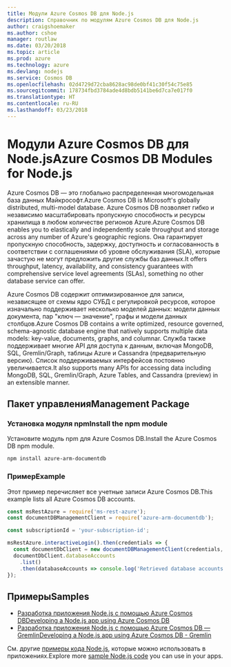 ```yaml
---
title: Модули Azure Cosmos DB для Node.js
description: Справочник по модулям Azure Cosmos DB для Node.js
author: craigshoemaker
ms.author: cshoe
manager: routlaw
ms.date: 03/20/2018
ms.topic: article
ms.prod: azure
ms.technology: azure
ms.devlang: nodejs
ms.service: Cosmos DB
ms.openlocfilehash: 02d4729d72cba8628ac98de0bf41c30f54c75e85
ms.sourcegitcommit: 178734fbd3784ade4d8bdb5141be6d7ca7e017f0
ms.translationtype: HT
ms.contentlocale: ru-RU
ms.lasthandoff: 03/23/2018
---
```

# <a name="azure-cosmos-db-modules-for-nodejs"></a><span data-ttu-id="30057-103">Модули Azure Cosmos DB для Node.js</span><span class="sxs-lookup"><span data-stu-id="30057-103">Azure Cosmos DB Modules for Node.js</span></span>

<span data-ttu-id="30057-104">Azure Cosmos DB — это глобально распределенная многомодельная база данных Майкрософт.</span><span class="sxs-lookup"><span data-stu-id="30057-104">Azure Cosmos DB is Microsoft's globally distributed, multi-model database.</span></span> <span data-ttu-id="30057-105">Azure Cosmos DB позволяет гибко и независимо масштабировать пропускную способность и ресурсы хранилища в любом количестве регионов Azure.</span><span class="sxs-lookup"><span data-stu-id="30057-105">Azure Cosmos DB enables you to elastically and independently scale throughput and storage across any number of Azure's geographic regions.</span></span> <span data-ttu-id="30057-106">Она гарантирует пропускную способность, задержку, доступность и согласованность в соответствии с соглашениями об уровне обслуживания (SLA), которые зачастую не могут предложить другие службы баз данных.</span><span class="sxs-lookup"><span data-stu-id="30057-106">It offers throughput, latency, availability, and consistency guarantees with comprehensive service level agreements (SLAs), something no other database service can offer.</span></span>

<span data-ttu-id="30057-107">Azure Cosmos DB содержит оптимизированное для записи, независящее от схемы ядро СУБД с регулировкой ресурсов, которое изначально поддерживает несколько моделей данных: модели данных документа, пар "ключ — значение", графы и модели данных столбцов.</span><span class="sxs-lookup"><span data-stu-id="30057-107">Azure Cosmos DB contains a write optimized, resource governed, schema-agnostic database engine that natively supports multiple data models: key-value, documents, graphs, and columnar.</span></span> <span data-ttu-id="30057-108">Служба также поддерживает многие API для доступа к данным, включая MongoDB, SQL, Gremlin/Graph, таблицы Azure и Cassandra (предварительную версию). Список поддерживаемых интерфейсов постоянно увеличивается.</span><span class="sxs-lookup"><span data-stu-id="30057-108">It also supports many APIs for accessing data including MongoDB, SQL, Gremlin/Graph, Azure Tables, and Cassandra (preview) in an extensible manner.</span></span>

## <a name="management-package"></a><span data-ttu-id="30057-109">Пакет управления</span><span class="sxs-lookup"><span data-stu-id="30057-109">Management Package</span></span>

### <a name="install-the-npm-module"></a><span data-ttu-id="30057-110">Установка модуля npm</span><span class="sxs-lookup"><span data-stu-id="30057-110">Install the npm module</span></span> 

<span data-ttu-id="30057-111">Установите модуль npm для Azure Cosmos DB.</span><span class="sxs-lookup"><span data-stu-id="30057-111">Install the Azure Cosmos DB npm module.</span></span>

```bash
npm install azure-arm-documentdb
```

### <a name="example"></a><span data-ttu-id="30057-112">Пример</span><span class="sxs-lookup"><span data-stu-id="30057-112">Example</span></span>

<span data-ttu-id="30057-113">Этот пример перечисляет все учетные записи Azure Cosmos DB.</span><span class="sxs-lookup"><span data-stu-id="30057-113">This example lists all Azure Cosmos DB accounts.</span></span>

```javascript
const msRestAzure = require('ms-rest-azure');
const documentDBManagementClient = require('azure-arm-documentdb');

const subscriptionId = 'your-subscription-id';

msRestAzure.interactiveLogin().then(credentials => {
  const documentDbClient = new documentDBManagementClient(credentials, subscriptionId);
  documentDbClient.databaseAccounts
    .list()
    .then(databaseAccounts => console.log('Retrieved database accounts: ', databaseAccounts));
});
```

## <a name="samples"></a><span data-ttu-id="30057-114">Примеры</span><span class="sxs-lookup"><span data-stu-id="30057-114">Samples</span></span>

* [<span data-ttu-id="30057-115">Разработка приложения Node.js с помощью Azure Cosmos DB</span><span class="sxs-lookup"><span data-stu-id="30057-115">Developing a Node.js app using Azure Cosmos DB</span></span>](https://azure.microsoft.com/resources/samples/azure-cosmos-db-documentdb-nodejs-getting-started/)
* [<span data-ttu-id="30057-116">Разработка приложения Node.js с помощью Azure Cosmos DB — Gremlin</span><span class="sxs-lookup"><span data-stu-id="30057-116">Developing a Node.js app using Azure Cosmos DB - Gremlin</span></span>](https://azure.microsoft.com/resources/samples/azure-cosmos-db-graph-nodejs-getting-started/)

<span data-ttu-id="30057-117">См. другие [примеры кода Node.js](https://azure.microsoft.com/resources/samples/?platform=nodejs), которые можно использовать в приложениях.</span><span class="sxs-lookup"><span data-stu-id="30057-117">Explore more [sample Node.js code](https://azure.microsoft.com/resources/samples/?platform=nodejs) you can use in your apps.</span></span>
